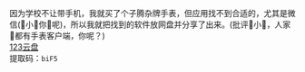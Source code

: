 因为学校不让带手机，我就买了个子腾杂牌手表，但应用找不到合适的，尤其是微信(🐙小🐉你🐎呢)，所以我就把找到的软件放网盘并分享了出来。(批评🐙小🐉，人家🐧都有手表客户端，你呢？)  
[123云盘](https://www.123pan.com/s/KPiYTd-2MJmd.html)  
提取码：`biF5`